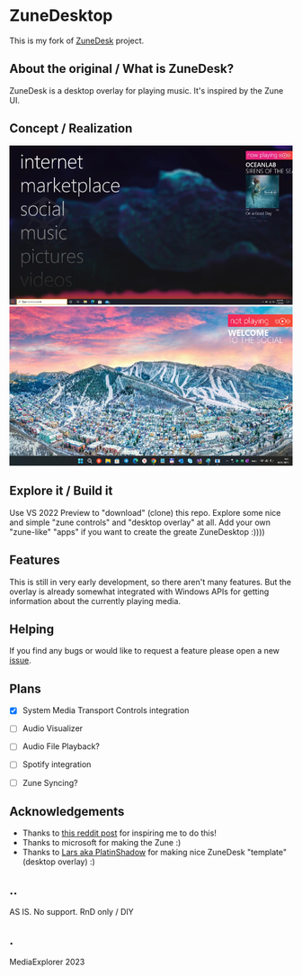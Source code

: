 # ZuneDesktop
This is my fork of [ZuneDesk](https://github.com/PlatinShadow/ZuneDesk) project.

## About the original / What is ZuneDesk?
ZuneDesk is a desktop overlay for playing music. It's inspired by the Zune UI. 

## Concept / Realization
![Concept](Images/shot1.png)
![Early Version Screen Shot](Images/shot2.png)

## Explore it / Build it
Use VS 2022 Preview to "download" (clone) this repo.
Explore some nice and simple "zune controls" and "desktop overlay" at all.
Add your own "zune-like" "apps" if you want to create the greate ZuneDesktop :))))

## Features
This is still in very early development, so there aren't many features.
But the overlay is already somewhat integrated with Windows APIs for getting information about the currently playing media. 

## Helping
If you find any bugs or would like to request a feature please open a new [issue](https://github.com/PlatinShadow/ZuneDesk/issues).

## Plans
- [x] System Media Transport Controls integration
- [ ] Audio Visualizer
- [ ] Audio File Playback?
- [ ] Spotify integration
- [ ] Zune Syncing?


## Acknowledgements
- Thanks to [this reddit post](https://www.reddit.com/r/Zune/comments/l8bu6r/windows_10_zune_start_menu_concept/) for inspiring me to do this!
- Thanks to microsoft for making the Zune :)
- Thanks to [Lars aka PlatinShadow](https://github.com/PlatinShadow) for making nice ZuneDesk "template" (desktop overlay) :)

## ..
AS IS. No support. RnD only / DIY

## .
MediaExplorer 2023
